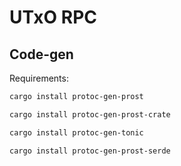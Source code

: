 # UTxO RPC

## Code-gen

Requirements:

```sh
cargo install protoc-gen-prost
```

```sh
cargo install protoc-gen-prost-crate
```

```sh
cargo install protoc-gen-tonic
```

```sh
cargo install protoc-gen-prost-serde
```
